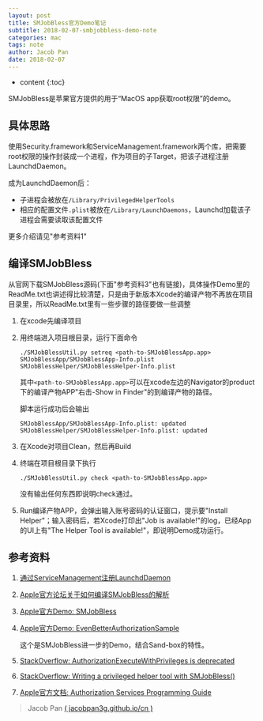 ```yaml
---
layout: post
title: SMJobBless官方Demo笔记
subtitle: 2018-02-07-smbjobbless-demo-note
categories: mac
tags: note
author: Jacob Pan
date: 2018-02-07
---
```


* content
{:toc}


SMJobBless是苹果官方提供的用于“MacOS app获取root权限”的demo。


## 具体思路

使用Security.framework和ServiceManagement.framework两个库，把需要root权限的操作封装成一个进程，作为项目的子Target，把该子进程注册LaunchdDaemon。

成为LaunchdDaemon后：
- 子进程会被放在`/Library/PrivilegedHelperTools`
- 相应的配置文件`.plist`被放在`/Library/LaunchDaemons`，Launchd加载该子进程会需要读取该配置文件

更多介绍请见"参考资料1"


## 编译SMJobBless

从官网下载SMJobBless源码(下面"参考资料3"也有链接)，具体操作Demo里的ReadMe.txt也讲述得比较清楚，只是由于新版本Xcode的编译产物不再放在项目目录里，所以ReadMe.txt里有一些步骤的路径要做一些调整

1. 在xcode先编译项目

2. 用终端进入项目根目录，运行下面命令

   ```shell
   ./SMJobBlessUtil.py setreq <path-to-SMJobBlessApp.app> SMJobBlessApp/SMJobBlessApp-Info.plist SMJobBlessHelper/SMJobBlessHelper-Info.plist
   ```
   其中`<path-to-SMJobBlessApp.app>`可以在xcode左边的Navigator的product下的编译产物APP"右击-Show in Finder"的到编译产物的路径。

   脚本运行成功后会输出
   ```
   SMJobBlessApp/SMJobBlessApp-Info.plist: updated
   SMJobBlessHelper/SMJobBlessHelper-Info.plist: updated
   ```

3. 在Xcode对项目Clean，然后再Build

4. 终端在项目根目录下执行

   ```shell
   ./SMJobBlessUtil.py check <path-to-SMJobBlessApp.app>
   ```
   没有输出任何东西即说明check通过。

5. Run编译产物APP，会弹出输入账号密码的认证窗口，提示要"Install Helper"；输入密码后，若Xcode打印出"Job is available!"的log，已经App的UI上有"The Helper Tool is available!"，即说明Demo成功运行。

   
## 参考资料

1. [通过ServiceManagement注册LaunchdDaemon](http://blog.csdn.net/suhuaiqiang_janlay/article/details/71374287)

2. [Apple官方论坛关于如何编译SMJobBless的解析](https://forums.developer.apple.com/thread/30309)

3. [Apple官方Demo: SMJobBless](https://developer.apple.com/library/content/samplecode/SMJobBless/Introduction/Intro.html)

4. [Apple官方Demo: EvenBetterAuthorizationSample](https://developer.apple.com/library/content/samplecode/EvenBetterAuthorizationSample/Introduction/Intro.html)

   这个是SMJobBless进一步的Demo，结合Sand-box的特性。

5. [StackOverflow: AuthorizationExecuteWithPrivileges is deprecated
](https://stackoverflow.com/questions/9134841/writing-a-privileged-helper-tool-with-smjobbless)

6. [StackOverflow: Writing a privileged helper tool with SMJobBless()](https://stackoverflow.com/questions/9134841/writing-a-privileged-helper-tool-with-smjobbless)

7. [Apple官方文档: Authorization Services Programming Guide
](https://developer.apple.com/library/content/documentation/Security/Conceptual/authorization_concepts/)

> Jacob Pan [( jacobpan3g.github.io/cn )](http://jacobpan3g.github.io/cn)

